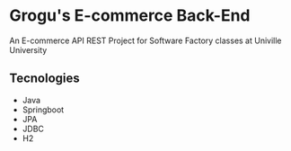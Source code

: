 # Grogu's E-commerce Back-End
An E-commerce API REST Project for Software Factory classes at Univille University

## Tecnologies 

- Java
- Springboot
- JPA
- JDBC
- H2
